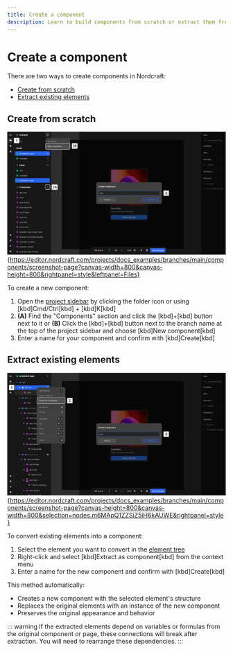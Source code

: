 ```yaml
---
title: Create a component
description: Learn to build components from scratch or extract them from existing elements to create reusable building blocks in your Nordcraft project.
---
```


# Create a component

There are two ways to create components in Nordcraft:

- [Create from scratch](#create-from-scratch)
- [Extract existing elements](#extract-existing-elements)

## Create from scratch

![Create from scratch|16/9](create-from-scratch.webp){https://editor.nordcraft.com/projects/docs_examples/branches/main/components/screenshot-page?canvas-width=800&canvas-height=800&rightpanel=style&leftpanel=Files}

To create a new component:

1. Open the [project sidebar](/the-editor/project-sidebar) by clicking the folder icon or using [kbd]Cmd/Ctrl[kbd] + [kbd]K[kbd]
2. **(A)** Find the "Components" section and click the [kbd]+[kbd] button next to it or
   **(B)** Click the [kbd]+[kbd] button next to the branch name at the top of the project sidebar and choose [kbd]New component[kbd]
3. Enter a name for your component and confirm with [kbd]Create[kbd]

## Extract existing elements

![Extract as component|16/9](extract-as-component.webp){https://editor.nordcraft.com/projects/docs_examples/branches/main/components/screenshot-page?canvas-height=800&canvas-width=800&selection=nodes.m6MApQ1ZZSiZ5iH6kAUWE&rightpanel=style}

To convert existing elements into a component:

1. Select the element you want to convert in the [element tree](/the-editor/element-tree)
2. Right-click and select [kbd]Extract as component[kbd] from the context menu
3. Enter a name for the new component and confirm with [kbd]Create[kbd]

This method automatically:

- Creates a new component with the selected element's structure
- Replaces the original elements with an instance of the new component
- Preserves the original appearance and behavior

::: warning
If the extracted elements depend on variables or formulas from the original component or page, these connections will break after extraction. You will need to rearrange these dependencies.
:::
